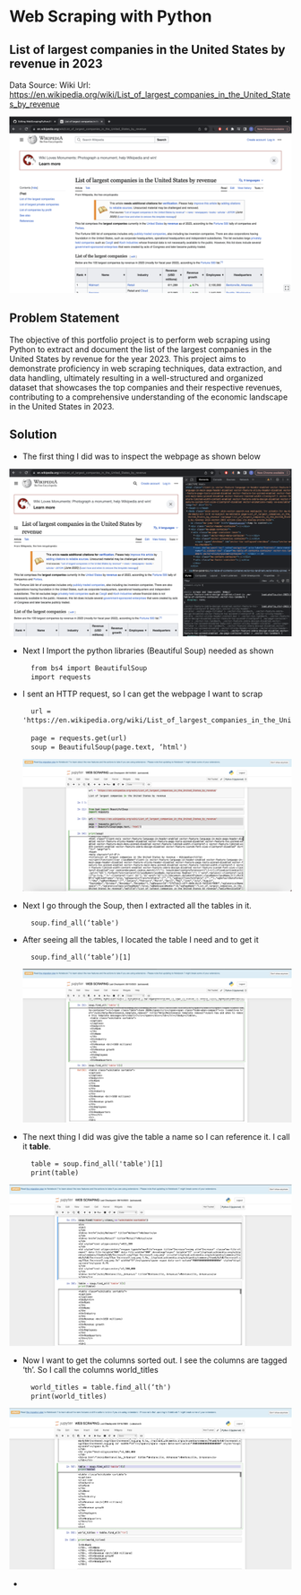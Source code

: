 # Web Scraping with Python

## List of largest companies in the United States by revenue in 2023
Data Source: Wiki
Url: https://en.wikipedia.org/wiki/List_of_largest_companies_in_the_United_States_by_revenue

![](Front.png)

## Problem Statement
The objective of this portfolio project is to perform web scraping using Python to extract and document the list of the largest companies in the United States by revenue for the year 2023. This project aims to demonstrate proficiency in web scraping techniques, data extraction, and data handling, ultimately resulting in a well-structured and organized dataset that showcases the top companies and their respective revenues, contributing to a comprehensive understanding of the economic landscape in the United States in 2023.

## Solution

- The first thing I did was to inspect the webpage as shown below

![](Inspect.png)

- Next I Import the python libraries (Beautiful Soup) needed as shown
  
        from bs4 import BeautifulSoup
        import requests

- I sent an HTTP request, so I can get the webpage I want to scrap

        url = 'https://en.wikipedia.org/wiki/List_of_largest_companies_in_the_United_States_by_revenue'
        
        page = requests.get(url)
        soup = BeautifulSoup(page.text, ‘html')

  ![](Soup.png)

- Next I go through the Soup, then I extracted all the tables in it.

        soup.find_all(‘table')


- After seeing all the tables, I located the table I need and to get it

        soup.find_all(‘table’)[1] 

  ![](Table1.png)

- The next thing I did was give the table a name so I can reference it. I call it **table**.

        table = soup.find_all('table')[1]
        print(table)

![](MainTable.png)

- Now I want to get the columns sorted out. I see the columns are tagged ‘th’. So I call the columns world_titles

        world_titles = table.find_all(‘th')
        print(world_titles)

![](ColumnA.png)

- 

